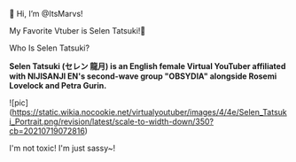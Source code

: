 
👋 Hi, I’m @ItsMarvs!

My Favorite Vtuber is Selen Tatsuki!💖

Who Is Selen Tatsuki?

**Selen Tatsuki (セレン 龍月) is an English female Virtual YouTuber affiliated with NIJISANJI EN's second-wave group "OBSYDIA" alongside Rosemi Lovelock and Petra Gurin.**

![pic] (https://static.wikia.nocookie.net/virtualyoutuber/images/4/4e/Selen_Tatsuki_Portrait.png/revision/latest/scale-to-width-down/350?cb=20210719072816)

I'm not toxic! I'm just sassy~!
